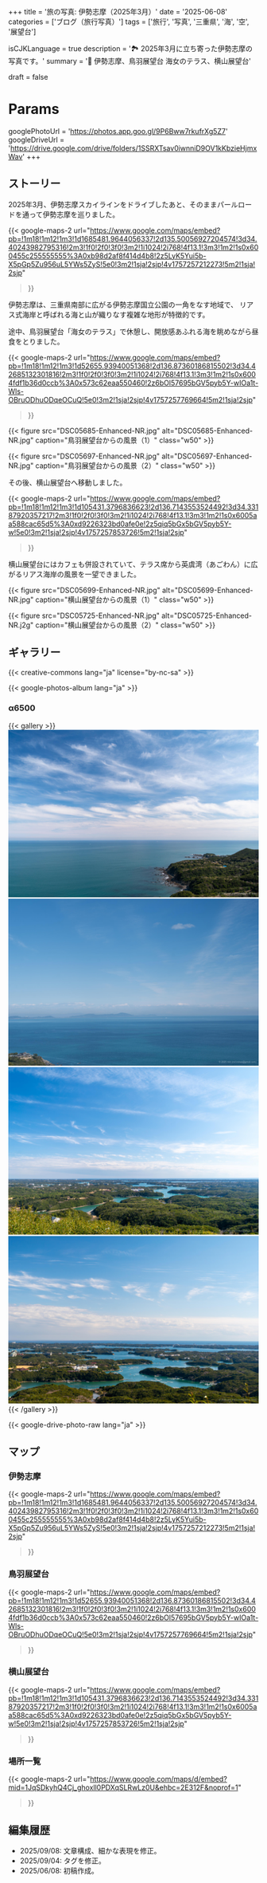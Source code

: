 +++
title = '旅の写真: 伊勢志摩（2025年3月）'
date = '2025-06-08'
categories = ['ブログ（旅行写真）']
tags = ['旅行', '写真', '三重県', '海', '空', '展望台']

isCJKLanguage = true
description = '🏞️ 2025年3月に立ち寄った伊勢志摩の写真です。'
summary = '📍 伊勢志摩、鳥羽展望台 海女のテラス、横山展望台'

draft = false

# Params
googlePhotoUrl = 'https://photos.app.goo.gl/9P6Bww7rkufrXg5Z7'
googleDriveUrl = 'https://drive.google.com/drive/folders/1SSRXTsav0iwnniD9OV1kKbzieHjmxWav'
+++


## ストーリー

2025年3月、伊勢志摩スカイラインをドライブしたあと、そのままパールロードを通って伊勢志摩を巡りました。

{{< google-maps-2
  url="https://www.google.com/maps/embed?pb=!1m18!1m12!1m3!1d1685481.9644056337!2d135.50056927204574!3d34.40243982795316!2m3!1f0!2f0!3f0!3m2!1i1024!2i768!4f13.1!3m3!1m2!1s0x600455c255555555%3A0xb98d2af8f414d4b8!2z5LyK5Yui5b-X5pGp5Zu956uL5YWs5ZyS!5e0!3m2!1sja!2sjp!4v1757257212273!5m2!1sja!2sjp"
  >}}


伊勢志摩は、三重県南部に広がる伊勢志摩国立公園の一角をなす地域で、
リアス式海岸と呼ばれる海と山が織りなす複雑な地形が特徴的です。

途中、鳥羽展望台「海女のテラス」で休憩し、開放感あふれる海を眺めながら昼食をとりました。

{{< google-maps-2
  url="https://www.google.com/maps/embed?pb=!1m18!1m12!1m3!1d52655.93940051368!2d136.87360186815502!3d34.42685132301816!2m3!1f0!2f0!3f0!3m2!1i1024!2i768!4f13.1!3m3!1m2!1s0x6004fdf1b36d0ccb%3A0x573c62eaa550460!2z6bOl57695bGV5pyb5Y-wIOa1t-Wls-OBruODhuODqeOCuQ!5e0!3m2!1sja!2sjp!4v1757257769664!5m2!1sja!2sjp"
  >}}

{{< figure
    src="DSC05685-Enhanced-NR.jpg"
    alt="DSC05685-Enhanced-NR.jpg"
    caption="鳥羽展望台からの風景（1）"
    class="w50"
    >}}

{{< figure
    src="DSC05697-Enhanced-NR.jpg"
    alt="DSC05697-Enhanced-NR.jpg"
    caption="鳥羽展望台からの風景（2）"
    class="w50"
    >}}

その後、横山展望台へ移動しました。

{{< google-maps-2
  url="https://www.google.com/maps/embed?pb=!1m18!1m12!1m3!1d105431.3796836623!2d136.7143553524492!3d34.33187920357217!2m3!1f0!2f0!3f0!3m2!1i1024!2i768!4f13.1!3m3!1m2!1s0x6005aa588cac65d5%3A0xd9226323bd0afe0e!2z5qiq5bGx5bGV5pyb5Y-w!5e0!3m2!1sja!2sjp!4v1757257853726!5m2!1sja!2sjp"
  >}}


横山展望台にはカフェも併設されていて、テラス席から英虞湾（あごわん）に広がるリアス海岸の風景を一望できました。

{{< figure
    src="DSC05699-Enhanced-NR.jpg"
    alt="DSC05699-Enhanced-NR.jpg"
    caption="横山展望台からの風景（1）"
    class="w50"
    >}}

{{< figure
    src="DSC05725-Enhanced-NR.jpg"
    alt="DSC05725-Enhanced-NR.j2g"
    caption="横山展望台からの風景（2）"
    class="w50"
    >}}


## ギャラリー

{{< creative-commons lang="ja" license="by-nc-sa" >}}

{{< google-photos-album lang="ja" >}}


### α6500

{{< gallery >}}
  <img src="DSC05685-Enhanced-NR.jpg" alt="DSC05685-Enhanced-NR.jpg" class="grid-w50" />
  <img src="DSC05697-Enhanced-NR.jpg" alt="DSC05697-Enhanced-NR.jpg" class="grid-w50" />
  <img src="DSC05699-Enhanced-NR.jpg" alt="DSC05699-Enhanced-NR.jpg" class="grid-w50" />
  <img src="DSC05725-Enhanced-NR.jpg" alt="DSC05725-Enhanced-NR.jpg" class="grid-w50" />
{{< /gallery >}}

{{< google-drive-photo-raw lang="ja" >}}


## マップ

### 伊勢志摩

{{< google-maps-2
  url="https://www.google.com/maps/embed?pb=!1m18!1m12!1m3!1d1685481.9644056337!2d135.50056927204574!3d34.40243982795316!2m3!1f0!2f0!3f0!3m2!1i1024!2i768!4f13.1!3m3!1m2!1s0x600455c255555555%3A0xb98d2af8f414d4b8!2z5LyK5Yui5b-X5pGp5Zu956uL5YWs5ZyS!5e0!3m2!1sja!2sjp!4v1757257212273!5m2!1sja!2sjp"
  >}}


### 鳥羽展望台

{{< google-maps-2
  url="https://www.google.com/maps/embed?pb=!1m18!1m12!1m3!1d52655.93940051368!2d136.87360186815502!3d34.42685132301816!2m3!1f0!2f0!3f0!3m2!1i1024!2i768!4f13.1!3m3!1m2!1s0x6004fdf1b36d0ccb%3A0x573c62eaa550460!2z6bOl57695bGV5pyb5Y-wIOa1t-Wls-OBruODhuODqeOCuQ!5e0!3m2!1sja!2sjp!4v1757257769664!5m2!1sja!2sjp"
  >}}


### 横山展望台

{{< google-maps-2
  url="https://www.google.com/maps/embed?pb=!1m18!1m12!1m3!1d105431.3796836623!2d136.7143553524492!3d34.33187920357217!2m3!1f0!2f0!3f0!3m2!1i1024!2i768!4f13.1!3m3!1m2!1s0x6005aa588cac65d5%3A0xd9226323bd0afe0e!2z5qiq5bGx5bGV5pyb5Y-w!5e0!3m2!1sja!2sjp!4v1757257853726!5m2!1sja!2sjp"
  >}}


### 場所一覧

{{< google-maps-2
  url="https://www.google.com/maps/d/embed?mid=1JqSDkyhQ4Cj_ghoxll0PDXqSLRwLz0U&ehbc=2E312F&noprof=1"
  >}}


## 編集履歴

- 2025/09/08: 文章構成、細かな表現を修正。
- 2025/09/04: タグを修正。
- 2025/06/08: 初稿作成。
